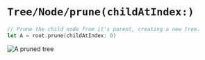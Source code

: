 # ``Tree/Node/prune(childAtIndex:)``

```swift
// Prune the child node from it's parent, creating a new tree.
let A = root.prune(childAtIndex: 0)
```

![A pruned tree](nodePruneRoot.png)
